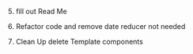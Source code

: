 <!-- 1. add MUI Card to health INFO displaying nicer -->

<!-- 2. Make Nav a Drawer -->

<!-- 3. Add a MUI Card for meal form on meal planner -->

<!-- 4. Add a user drop down like Venboo Project -->

5. fill out Read Me

6. Refactor code and remove date reducer not needed

7. Clean Up delete Template components
